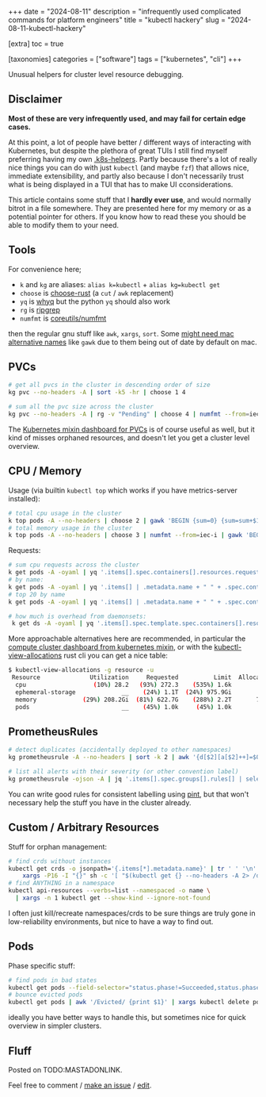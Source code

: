 +++
date = "2024-08-11"
description = "infrequently used complicated commands for platform engineers"
title = "kubectl hackery"
slug = "2024-08-11-kubectl-hackery"

[extra]
toc = true

[taxonomies]
categories = ["software"]
tags = ["kubernetes", "cli"]
+++

Unusual helpers for cluster level resource debugging.

<!--more-->

## Disclaimer
**Most of these are very infrequently used, and may fail for certain edge cases.**

At this point, a lot of people have better / different ways of interacting with Kubernetes, but despite the plethora of great TUIs I still find myself preferring having my own [.k8s-helpers](https://github.com/clux/dotfiles/blob/main/.k8s-helpers). Partly  because there's a lot of really nice things you can do with just `kubectl` (and maybe `fzf`) that allows nice, immediate extensibility, and partly also because I don't necessarily trust what is being displayed in a TUI that has to make UI cconsiderations.

This article contains some stuff that I **hardly ever use**, and would normally bitrot in a file somewhere. They are presented here for my memory or as a potential pointer for others. If you know how to read these you should be able to modify them to your need.

## Tools
For convenience here;
- `k` and `kg` are aliases: `alias k=kubectl` + `alias kg=kubectl get`
- `choose` is [choose-rust](https://github.com/theryangeary/choose) (a `cut` / `awk` replacement)
- `yq` is [whyq](https://github.com/clux/whyq) but the python `yq` should also work
- `rg` is [ripgrep](https://github.com/BurntSushi/ripgrep)
- `numfmt` is [coreutils/numfmt](https://man.archlinux.org/man/core/coreutils/numfmt.1.en)

then the regular gnu stuff like `awk`, `xargs`, `sort`. Some [might need mac alternative names](https://github.com/clux/dotfiles/blob/45a66c14fb67d8e4889d00424faab0fdc4534603/.zshenv#L65) like `gawk` due to them being out of date by default on mac.

## PVCs

```sh
# get all pvcs in the cluster in descending order of size
kg pvc --no-headers -A | sort -k5 -hr | choose 1 4

# sum all the pvc size across the cluster
kg pvc --no-headers -A | rg -v "Pending" | choose 4 | numfmt --from=iec-i | awk 'BEGIN {sum=0} {sum=sum+$1} END {printf "%.0f\n", sum}' | numfmt --to=iec-i
```

The [Kubernetes mixin dashboard for PVCs](https://github.com/kubernetes-monitoring/kubernetes-mixin/blob/master/dashboards/persistentvolumesusage.libsonnet) is of course useful as well, but it kind of misses orphaned resources, and doesn't let you get a cluster level overview.

## CPU / Memory

Usage (via builtin `kubectl top` which works if you have metrics-server installed):

```sh
# total cpu usage in the cluster
k top pods -A --no-headers | choose 2 | gawk 'BEGIN {sum=0} {sum=sum+$1} END {printf "%.0f\n", sum}'
# total memory usage in the cluster
k top pods -A --no-headers | choose 3 | numfmt --from=iec-i | gawk 'BEGIN {sum=0} {sum=sum+$1} END {printf "%.0f\n", sum}' | numfmt --to=iec-i
```

Requests:

```sh
# sum cpu requests across the cluster
k get pods -A -oyaml | yq '.items[].spec.containers[].resources.requests.cpu' -r | awk 'BEGIN {sum=0} {sum=sum+$1} END {printf "%.0f\n", sum}'
# by name:
k get pods -A -oyaml | yq '.items[] | .metadata.name + " " + .spec.containers[].resources.requests.cpu' -r
# top 20 by name
k get pods -A -oyaml | yq '.items[] | .metadata.name + " " + .spec.containers[].resources.requests.cpu' -r | numfmt --field=2 --from=iec --suffix=000m --to=si --invalid=ignore | sort -hk2 --reverse | head -n 20

# how much is overhead from daemonsets:
 k get ds -A -oyaml | yq '.items[].spec.template.spec.containers[].resources.requests.cpu' -r | grep -v null | awk 'BEGIN {sum=0} {sum=sum+$1} END {printf "%.0f\n", sum}'
```

More approachable alternatives here are recommended, in particular the [compute cluster dashboard from kubernetes mixin](https://YOURGRAFANA/d/efa86fd1d0c121a26444b636a3f509a8/), or with the [kubectl-view-allocations](https://github.com/davidB/kubectl-view-allocations) rust cli you can get a nice table:

```sh
$ kubectl-view-allocations -g resource -u
 Resource              Utilization     Requested          Limit  Allocatable  Free
  cpu                   (10%) 28.2   (93%) 272.3    (535%) 1.6k        293.6   0.0
  ephemeral-storage             __    (24%) 1.1T  (24%) 975.9Gi         4.4T  3.3T
  memory             (29%) 208.2Gi  (81%) 622.7G    (288%) 2.2T       765.6G   0.0
  pods                          __    (45%) 1.0k     (45%) 1.0k         2.2k  1.2k
```

## PrometheusRules

```sh
# detect duplicates (accidentally deployed to other namespaces)
kg prometheusrule -A --no-headers | sort -k 2 | awk '{d[$2][a[$2]++]=$0} END{for (i in a) {if (a[i] > 1) for (j in d[i]) {print d[i][j]}}}'

# list all alerts with their severity (or other convention label)
kg prometheusrule -ojson -A | jq '.items[].spec.groups[].rules[] | select(.alert != null) | (.alert + " :: " + .labels["severity"])' -r
```

You can write good rules for consistent labelling using [pint](https://cloudflare.github.io/pint/), but that won't necessary help the stuff you have in the cluster already.

## Custom / Arbitrary Resources
Stuff for orphan management:

```sh
# find crds without instances
kubectl get crds -o jsonpath='{.items[*].metadata.name}' | tr ' ' '\n' | \
    xargs -P16 -I "{}" sh -c '[ "$(kubectl get {} --no-headers -A 2> /dev/null | wc -l)" -eq 0 ] && echo "{}"'
# find ANYTHING in a namespace
kubectl api-resources --verbs=list --namespaced -o name \
  | xargs -n 1 kubectl get --show-kind --ignore-not-found
```

I often just kill/recreate namespaces/crds to be sure things are truly gone in low-reliability environments, but nice to have a way to find out.

## Pods
Phase specific stuff:

```sh
# find pods in bad states
kubectl get pods --field-selector="status.phase!=Succeeded,status.phase!=Running" --no-headers -A
# bounce evicted pods
kubectl get pods | awk '/Evicted/ {print $1}' | xargs kubectl delete pod
```

ideally you have better ways to handle this, but sometimes nice for quick overview in simpler clusters.

## Fluff

Posted on TODO:MASTADONLINK.

Feel free to comment / [make an issue](https://github.com/clux/probes/issues) / [edit](https://github.com/clux/probes/edit/main/content/post/2024-08-11-kubectl-hackery.md).
